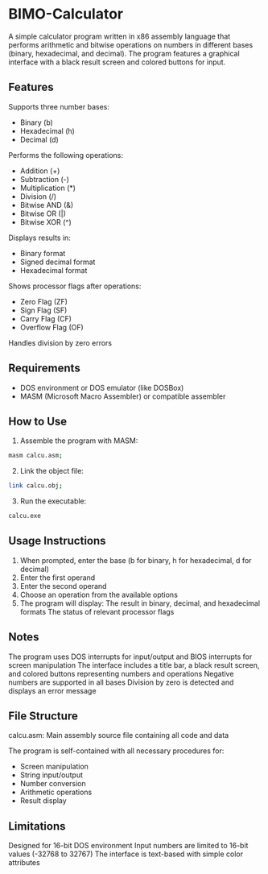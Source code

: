 # BIMO-Calculator
A simple calculator program written in x86 assembly language that performs arithmetic and bitwise operations on numbers in different bases (binary, hexadecimal, and decimal). The program features a graphical interface with a black result screen and colored buttons for input.

## Features
Supports three number bases:
  - Binary (b)
  - Hexadecimal (h)
  - Decimal (d)

Performs the following operations:
  - Addition (+)
  - Subtraction (-)
  - Multiplication (*)
  - Division (/)
  - Bitwise AND (&)
  - Bitwise OR (|)
  - Bitwise XOR (^)

Displays results in:
  - Binary format
  - Signed decimal format
  - Hexadecimal format

Shows processor flags after operations:
  - Zero Flag (ZF)
  - Sign Flag (SF)
  - Carry Flag (CF)
  - Overflow Flag (OF)

Handles division by zero errors

## Requirements
- DOS environment or DOS emulator (like DOSBox)
- MASM (Microsoft Macro Assembler) or compatible assembler

## How to Use
1. Assemble the program with MASM:
```bash
masm calcu.asm;
```
2. Link the object file:
```bash
link calcu.obj;
```
3. Run the executable:
```bash
calcu.exe
```

## Usage Instructions
1. When prompted, enter the base (b for binary, h for hexadecimal, d for decimal)
2. Enter the first operand
3. Enter the second operand
4. Choose an operation from the available options
5. The program will display:
  The result in binary, decimal, and hexadecimal formats
  The status of relevant processor flags

## Notes
The program uses DOS interrupts for input/output and BIOS interrupts for screen manipulation
The interface includes a title bar, a black result screen, and colored buttons representing numbers and operations
Negative numbers are supported in all bases
Division by zero is detected and displays an error message

## File Structure
calcu.asm: Main assembly source file containing all code and data

The program is self-contained with all necessary procedures for:
- Screen manipulation
- String input/output
- Number conversion
- Arithmetic operations
- Result display

## Limitations
Designed for 16-bit DOS environment
Input numbers are limited to 16-bit values (-32768 to 32767)
The interface is text-based with simple color attributes
